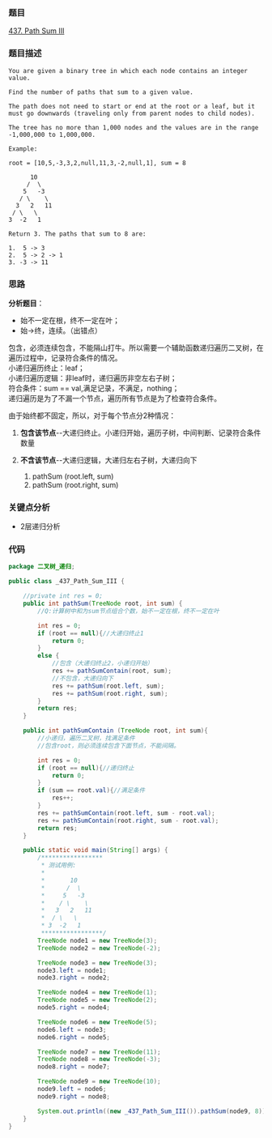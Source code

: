 ### 题目
[437. Path Sum III](https://leetcode.com/problems/path-sum-iii/)
### 题目描述
```
You are given a binary tree in which each node contains an integer value.

Find the number of paths that sum to a given value.

The path does not need to start or end at the root or a leaf, but it must go downwards (traveling only from parent nodes to child nodes).

The tree has no more than 1,000 nodes and the values are in the range -1,000,000 to 1,000,000.

Example:

root = [10,5,-3,3,2,null,11,3,-2,null,1], sum = 8

      10
     /  \
    5   -3
   / \    \
  3   2   11
 / \   \
3  -2   1

Return 3. The paths that sum to 8 are:

1.  5 -> 3
2.  5 -> 2 -> 1
3. -3 -> 11
```
### 思路
**分析题目**：

* 始不一定在根，终不一定在叶；
* 始->终，连续。（出错点）

包含，必须连续包含，不能隔山打牛。所以需要一个辅助函数递归遍历二叉树，在遍历过程中，记录符合条件的情况。  
小递归遍历终止：leaf；  
小递归遍历逻辑：非leaf时，递归遍历非空左右子树；  
符合条件：sum == val,满足记录，不满足，nothing；  
递归遍历是为了不漏一个节点，遍历所有节点是为了检查符合条件。  

由于始终都不固定，所以，对于每个节点分2种情况：

1. **包含该节点**--大递归终止。小递归开始，遍历子树，中间判断、记录符合条件数量    
                      
2. **不含该节点**--大递归逻辑，大递归左右子树，大递归向下
	1. pathSum (root.left, sum)
	2. pathSum (root.right, sum)


### 关键点分析
* 2层递归分析

### 代码
```java
package 二叉树_递归;

public class _437_Path_Sum_III {

    //private int res = 0;
    public int pathSum(TreeNode root, int sum) {
        //Q:计算树中和为sum节点组合个数，始不一定在根，终不一定在叶

        int res = 0;
        if (root == null){//大递归终止1
            return 0;
        }
        else {
            //包含（大递归终止2，小递归开始）
            res += pathSumContain(root, sum);
            //不包含，大递归向下
            res += pathSum(root.left, sum);
            res += pathSum(root.right, sum);
        }
        return res;
    }

    public int pathSumContain (TreeNode root, int sum){
        //小递归，遍历二叉树，找满足条件
        //包含root，则必须连续包含下面节点，不能间隔。

        int res = 0;
        if (root == null){//递归终止
            return 0;
        }
        if (sum == root.val){//满足条件
            res++;
        }
        res += pathSumContain(root.left, sum - root.val);
        res += pathSumContain(root.right, sum - root.val);
        return res;
    }

    public static void main(String[] args) {
        /*****************
         * 测试用例:
         *
         *       10
         *      /  \
         *     5   -3
         *    / \    \
         *   3   2   11
         *  / \   \
         * 3  -2   1
         *****************/
        TreeNode node1 = new TreeNode(3);
        TreeNode node2 = new TreeNode(-2);

        TreeNode node3 = new TreeNode(3);
        node3.left = node1;
        node3.right = node2;

        TreeNode node4 = new TreeNode(1);
        TreeNode node5 = new TreeNode(2);
        node5.right = node4;

        TreeNode node6 = new TreeNode(5);
        node6.left = node3;
        node6.right = node5;

        TreeNode node7 = new TreeNode(11);
        TreeNode node8 = new TreeNode(-3);
        node8.right = node7;

        TreeNode node9 = new TreeNode(10);
        node9.left = node6;
        node9.right = node8;

        System.out.println((new _437_Path_Sum_III()).pathSum(node9, 8));
    }
}
```
